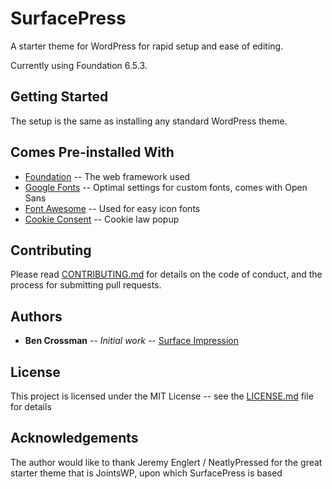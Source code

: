 # SurfacePress

A starter theme for WordPress for rapid setup and ease of editing.

Currently using Foundation 6.5.3.

## Getting Started

The setup is the same as installing any standard WordPress theme.

## Comes Pre-installed With

* [Foundation](https://foundation.zurb.com/) -- The web framework used
* [Google Fonts](https://fonts.google.com/) -- Optimal settings for custom fonts, comes with Open Sans
* [Font Awesome](https://fontawesome.com/) -- Used for easy icon fonts
* [Cookie Consent](https://cookieconsent.osano.com/) -- Cookie law popup

## Contributing

Please read [CONTRIBUTING.md](https://raw.githubusercontent.com/scannermobs/Pagoda/master/contributing.md) for details on the code of conduct, and the process for submitting pull requests.

## Authors

* **Ben Crossman** -- *Initial work* -- [Surface Impression](https://surfaceimpression.digital/)

## License

This project is licensed under the MIT License -- see the [LICENSE.md](LICENSE.md) file for details

## Acknowledgements

The author would like to thank Jeremy Englert / NeatlyPressed for the great starter theme that is JointsWP, upon which SurfacePress is based
